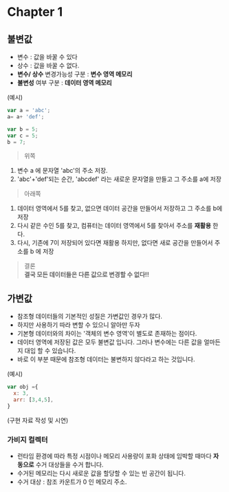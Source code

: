 # Chapter 1

## 불변값
- 변수 : 값을 바꿀 수 있다
- 상수 : 값을 바꿀 수 없다.
- **변수/ 상수** 변경가능성 구분 : **변수 영역 메모리**
- **불변성** 여부 구분 : **데이터 영역 메모리**
    
(예시)
  ```javascript
  var a = 'abc';
  a= a+ 'def';

  var b = 5;
  var c = 5;
  b = 7;
  ```
> 위쪽  
1. 변수 a 에 문자열 'abc'의 주소 저장.
2. 'abc'+'def'되는 순간, 'abcdef' 라는 새로운 문자열을 만들고 그 주소를 a에 저장
  
> 아래쪽
1.  데이터 영역에서 5를 찾고, 없으면 데이터 공간을 만들어서 저장하고 그 주소를 b에 저장
2.  다시 같은 수인 5를 찾고, 컴퓨터는 데이터 영역에서 5를 찾아서 주소를 **재활용** 한다.
3.  다시, 기존에 7이 저장되어 있다면 재활용 하지만, 없다면 새로 공간을 만들어서 주소를 b 에 저장

> 결론  
**결국 모든 데이터들은 다른 값으로 변경할 수 없다!!**

## 가변값
- 참조형 데이터들의 기본적인 성질은 가변값인 경우가 많다.
- 하지만 사용하기 따라 변할 수 있으니 알아만 두자
- 기본형 데이터와의 차이는 '객체의 변수 영역'이 별도로 존재하는 점이다.
- 데이터 영역에 저장된 값은 모두 불변값 입니다. 그러나 변수에는 다른 값을 얼마든지 대입 할 수 있습니다.
- 바로 이 부분 때문에 참조형 데이터는 불변하지 않다라고 하는 것입니다.

(예시)
```javascript
var obj ={
  x: 3,
  arr: [3,4,5],
}
```

(구현 자료 작성 및 시연)

### 가비지 컬렉터
- 런타임 환경에 따라 특정 시점이나 메모리 사용량이 포화 상태에 임박할 때마다 **자동으로** 수거 대상들을 수거 합니다.
- 수거된 메모리는 다시 새로운 값을 할당할 수 있는 빈 공간이 됩니다.
- 수거 대상 : 참조 카운트가 0 인 메모리 주소.

  
